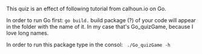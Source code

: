 This quiz is an effect of following tutorial from calhoun.io on Go. 

In order to run Go first: 
``go build.``
build package (?) of your code will appear in the folder with the name of it. In my case that's Go_quizGame, because I love long names.

In order to run this package type in the consol: 
`` ./Go_quizGame -h``